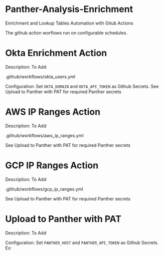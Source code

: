 # Panther-Analysis-Enrichment
Enrichment and Lookup Tables Automation with Gitub Actions

The github action worflows run on configurable schedules. 

# Okta Enrichment Action
Description: To Add

.github/workflows/okta_users.yml


Configuration: Set `OKTA_DOMAIN` and `OKTA_API_TOKEN` as Github Secrets. 
See Upload to Panther with PAT for required Panther secrets

# AWS IP Ranges Action
Description: To Add

.github/workflows/aws_ip_ranges.yml

See Upload to Panther with PAT for required Panther secrets

# GCP IP Ranges Action
Description: To Add

.github/workflows/gcp_ip_ranges.yml

See Upload to Panther with PAT for required Panther secrets


# Upload to Panther with PAT
Description: To Add

Configuration: Set `PANTHER_HOST` and `PANTHER_API_TOKEN` as Github Secrets.
Ex:  